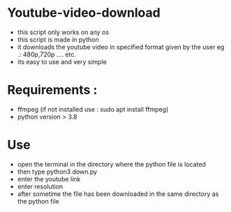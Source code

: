 # Youtube-video-download
- this script only works on any os
- this script is made in python
- it downloads the youtube video in specified format given by the user eg .: 480p,720p .... etc.
- its easy to use and very simple
# Requirements :
- ffmpeg (if not installed use : sudo apt install ffmpeg)
- python version > 3.8
# Use
- open the terminal in the directory where the python file is located
- then type python3 down.py
- enter the youtube link
- enter resolution
- after sometime the file has been downloaded in the same directory as the python file
